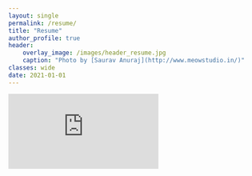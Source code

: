 ```yaml
---
layout: single
permalink: /resume/
title: "Resume"
author_profile: true
header:
    overlay_image: /images/header_resume.jpg
    caption: "Photo by [Saurav Anuraj](http://www.meowstudio.in/)"
classes: wide
date: 2021-01-01
---
```



<embed src="https://github.com/Vishnu1183/vishnu1183.github.io/raw/master/images/Vishnu_Photo_Resume.pdf" type="application/pdf">
